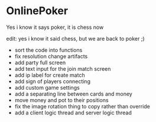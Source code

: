 # OnlinePoker

Yes i know it says poker, it is chess now

edit: yes i know it said chess, but we are back to poker ;)


- sort the code into functions
- fix resolution change artifacts
- add party full screen
- add text input for the join match screen
- add ip label for create match
- add sign of players connecting
- add custom game settings
- add a separating line between cards and money
- move money and pot to their positions
- fix the image rotation thing to copy rather than override
- add a client logic thread and server logic thread